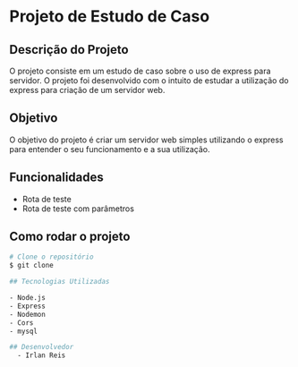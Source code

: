 <!-- Crie um readme generico -->

# Projeto de Estudo de Caso

## Descrição do Projeto

O projeto consiste em um estudo de caso sobre o uso de express para servidor. O projeto foi desenvolvido com o intuito de estudar a utilização do express para criação de um servidor web.

## Objetivo

O objetivo do projeto é criar um servidor web simples utilizando o express para entender o seu funcionamento e a sua utilização.

## Funcionalidades

- Rota de teste
- Rota de teste com parâmetros

## Como rodar o projeto

```bash
# Clone o repositório
$ git clone

## Tecnologias Utilizadas

- Node.js
- Express
- Nodemon
- Cors
- mysql

## Desenvolvedor
  - Irlan Reis
